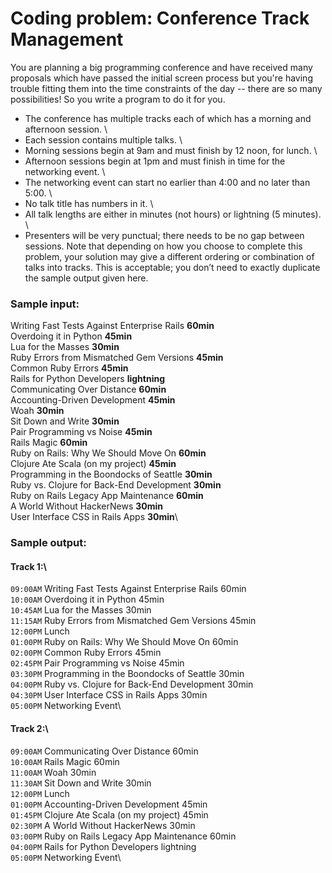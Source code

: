 # Coding problem: Conference Track Management 
You are planning a big programming conference and have received many proposals which have 
passed the initial screen process but you're having trouble fitting them into the time constraints 
of the day -- there are so many possibilities! So you write a program to do it for you. 

- The conference has multiple tracks each of which has a morning and afternoon session. \
- Each session contains multiple talks. \
- Morning sessions begin at 9am and must finish by 12 noon, for lunch. \
- Afternoon sessions begin at 1pm and must finish in time for the networking event. \
- The networking event can start no earlier than 4:00 and no later than 5:00. \
- No talk title has numbers in it. \
- All talk lengths are either in minutes (not hours) or lightning (5 minutes). \
- Presenters will be very punctual; there needs to be no gap between sessions.  Note 
that depending on how you choose to complete this problem, your solution may give a 
different ordering or combination of talks into tracks. This is acceptable; you don’t need 
to exactly duplicate the sample output given here.

### Sample input:  
Writing Fast Tests Against Enterprise Rails **60min**\
Overdoing it in Python **45min**\
Lua for the Masses **30min**\
Ruby Errors from Mismatched Gem Versions **45min**\
Common Ruby Errors **45min**\
Rails for Python Developers **lightning**\
Communicating Over Distance **60min**\
Accounting-Driven Development **45min**\
Woah **30min**\
Sit Down and Write **30min**\
Pair Programming vs Noise **45min**\
Rails Magic **60min**\
Ruby on Rails: Why We Should Move On **60min**\
Clojure Ate Scala (on my project) **45min**\
Programming in the Boondocks of Seattle **30min**\
Ruby vs. Clojure for Back-End Development **30min**\
Ruby on Rails Legacy App Maintenance **60min**\
A World Without HackerNews **30min**\
User Interface CSS in Rails Apps **30min**\
### Sample output:  
#### Track 1:\
`09:00AM` Writing Fast Tests Against Enterprise Rails 60min\
`10:00AM` Overdoing it in Python 45min\
`10:45AM` Lua for the Masses 30min\
`11:15AM` Ruby Errors from Mismatched Gem Versions 45min\
`12:00PM` Lunch\
`01:00PM` Ruby on Rails: Why We Should Move On 60min\
`02:00PM` Common Ruby Errors 45min\
`02:45PM` Pair Programming vs Noise 45min\
`03:30PM` Programming in the Boondocks of Seattle 30min\
`04:00PM` Ruby vs. Clojure for Back-End Development 30min\
`04:30PM` User Interface CSS in Rails Apps 30min\
`05:00PM` Networking Event\
#### Track 2:\
`09:00AM` Communicating Over Distance 60min\
`10:00AM` Rails Magic 60min\
`11:00AM` Woah 30min\
`11:30AM` Sit Down and Write 30min\
`12:00PM` Lunch\
`01:00PM` Accounting-Driven Development 45min\
`01:45PM` Clojure Ate Scala (on my project) 45min\
`02:30PM` A World Without HackerNews 30min\
`03:00PM` Ruby on Rails Legacy App Maintenance 60min\
`04:00PM` Rails for Python Developers lightning\
`05:00PM` Networking Event\
